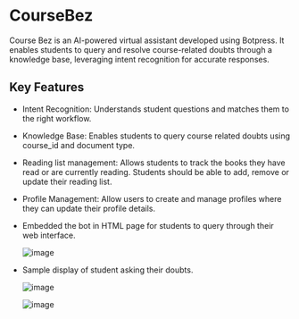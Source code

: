 # CourseBez
Course Bez is an AI-powered virtual assistant developed using Botpress. It enables students to query and resolve course-related doubts through a knowledge base, leveraging intent recognition for accurate responses.

## Key Features
- Intent Recognition: Understands student questions and matches them to the right workflow.
- Knowledge Base: Enables students to query course related doubts using course_id and document type.
- Reading list management: Allows students to track the books they have read or are currently reading. Students should be able to add, remove or update their reading list.
- Profile Management: Allow	users	to create	and	manage profiles	where	they can update their profile details.
- Embedded the bot in HTML page for students to query through their web interface.

  ![image](https://github.com/user-attachments/assets/cf877544-df0a-45d1-b63d-5c37afbe764d)

  
- Sample display of student asking their doubts.

  ![image](https://github.com/user-attachments/assets/f9f7fd68-0941-46c8-92b8-fa481c117919)


  ![image](https://github.com/user-attachments/assets/68229c61-f2e6-49cd-a9e7-97388a72eea1)

